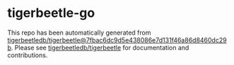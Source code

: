 # tigerbeetle-go
This repo has been automatically generated from [tigerbeetledb/tigerbeetle@7fbac6dc9d5e438086e7d131f46a86d8460dc29b](https://github.com/tigerbeetledb/tigerbeetle/commit/7fbac6dc9d5e438086e7d131f46a86d8460dc29b). Please see [tigerbeetledb/tigerbeetle](https://github.com/tigerbeetledb/tigerbeetle) for documentation and contributions.
